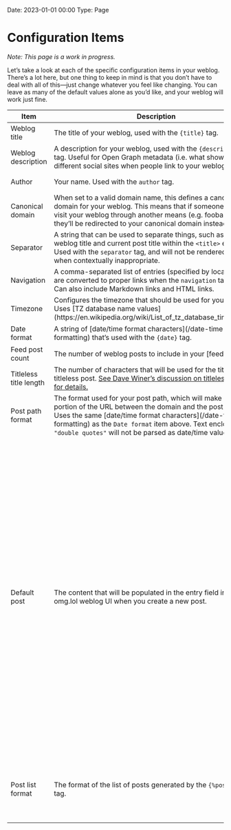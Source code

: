 Date: 2023-01-01 00:00
Type: Page

# Configuration Items

_Note: This page is a work in progress._

Let’s take a look at each of the specific configuration items in your weblog. There’s a lot here, but one thing to keep in mind is that you don’t have to deal with all of this—just change whatever you feel like changing. You can leave as many of the default values alone as you’d like, and your weblog will work just fine.

<table>
<thead>
<tr>
<th>Item</th>
<th>Description</th>
<th>Default Value</th>
</tr>
</thead>
<tbody>

<tr>
<td>Weblog title</td>
<td>The title of your weblog, used with the <code>{title}</code> tag.</td>
<td>
<pre>
<code>Weblog title</code>
</pre>
</td>
</tr>

<tr>
<td>Weblog description</td>
<td>A description for your weblog, used with the <code>{description}</code> tag. Useful for Open Graph metadata (i.e. what shows up in different social sites when people link to your weblog).</td>
<td>
<pre>
<code>This is a weblog.</code>
</pre>
</td>
</tr>

<tr>
<td>Author</td>
<td>Your name. Used with the <code>author</code> tag.</td>
<td>
<pre>
<code>Your Name</code>
</pre>
</td>
</tr>

<tr>
<td>Canonical domain</td>
<td>When set to a valid domain name, this defines a canonical domain for your weblog. This means that if someone tries to visit your weblog through another means (e.g. foobar.omg.lol), they’ll be redirected to your canonical domain instead.</td>
<td>
<em>no default</em>
</td>
</tr>

<tr>
<td>Separator</td>
<td>A string that can be used to separate things, such as the weblog title and current post title within the <code>&lt;title&gt;</code> element. Used with the <code>separator</code> tag, and will not be rendered on page when contextually inappropriate.</td>
<td>
<pre>
<code>·</code> (interpunct)
</pre>
</td>
</tr>

<tr>
<td>Navigation</td>
<td>A comma-separated list of entries (specified by location) that are converted to proper links when the <code>navigation</code> tag is used. Can also include Markdown links and HTML links.</td>
<td>
<em>no default</em>
</td>
</tr>

<tr>
<td>Timezone</td>
<td>Configures the timezone that should be used for your weblog. Uses [TZ database name values](https://en.wikipedia.org/wiki/List_of_tz_database_time_zones).</td>
<td>
<pre>
<code>UTC</code>
</pre>
</td>
</tr>

<tr>
<td>Date format</td>
<td>A string of [date/time format characters](/date-time-formatting) that’s used with the <code>{date}</code> tag.</td>
<td>
<pre>
<code>F j, Y g:i A</code>
</pre>
</td>
</tr>

<tr>
<td>Feed post count</td>
<td>The number of weblog posts to include in your [feeds](/feeds).</td>
<td>
<pre>
<code>25</code>
</pre>
</td>
</tr>

<tr>
<td>Titleless title length</td>
<td>The number of characters that will be used for the title of a titleless post. <a href="https://github.com/scripting/reallysimple/tree/main/demos/titlelessFeedsHowto">See Dave Winer’s discussion on titleless posts for details.</a></td>
<td>
<pre>
<code>80</code>
</pre>
</td>
</tr>

<tr>
<td>Post path format</td>
<td>The format used for your post path, which will make up the portion of the URL between the domain and the post slug. Uses the same [date/time format characters](/date-time-formatting) as the <code>Date format</code> item above. Text enclosed in <code>"double quotes"</code> will not be parsed as date/time values.</td>
<td>
<pre>
<code>25</code>
</pre>
</td>
</tr>

<tr>
<td>Default post</td>
<td>The content that will be populated in the entry field in the omg.lol weblog UI when you create a new post.</td>
<td>
<pre>
<code class="htmlentities"><<[---
Date: $date
---

# Your new post

This is a new blog post. You can author it in _Markdown_, which is **awesome**.]>>


;; Recent posts {recent-posts}
;; ---------------------------

Recent posts count: 5
Recent posts format: <<[
<ul>
[post:begin]<li><a href="$location">$title</a></li>[post:end]
</ul>]>></code>
</pre>
</td>
</tr>

<tr>
<td>Post list format</td>
<td>The format of the list of posts generated by the <code>{%post-list}</code> tag.</td>
<td>
<pre>
<code class="htmlentities"><<[
<ul>
[post:begin]<li><a href="$location">$title</a></li>[post:end]
</ul>]>></code>
</pre>
</td>
</tr>

</tbody>
</table>
